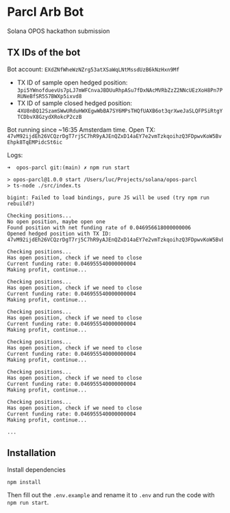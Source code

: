 # Parcl Arb Bot

Solana OPOS hackathon submission

## TX IDs of the bot

Bot account: `EXdZNfWheWzNZrg53atXSaWqLNtMssdUzB6kNzHxn9Mf`

- TX ID of sample open hedged position: `3pi5YWnofduevUs7pLJ7mWFCnvaJBDUuRhpASu7fDxNAcMVRbZzZ2NNcUEzXoH8Pn7PRUNeBfSR5S7BWXp5ixvd8`
- TX ID of sample closed hedged position: `4XU8nBQ12SzamSWwURduHWXEgwWbBA7SY6MPsTHQfUAXB6ot3qrXweJaSLQFPSiRtgYTCDbvX8GzydXRokcP2czB`

Bot running since ~16:35 Amsterdam time. Open TX: `47vM92ijdEh26VCQzrDgT7rj5C7hR9yAJEnQZxD14aEY7e2vmTzkqoihzQ3FDpwvKoW5BvEhpk8TqEMPidcSt6ic`

Logs:

```
➜  opos-parcl git:(main) ✗ npm run start

> opos-parcl@1.0.0 start /Users/luc/Projects/solana/opos-parcl
> ts-node ./src/index.ts

bigint: Failed to load bindings, pure JS will be used (try npm run rebuild?)

Checking positions...
No open position, maybe open one
Found position with net funding rate of 0.046956618000000006
Opened hedged position with TX ID: 47vM92ijdEh26VCQzrDgT7rj5C7hR9yAJEnQZxD14aEY7e2vmTzkqoihzQ3FDpwvKoW5BvEhpk8TqEMPidcSt6ic

Checking positions...
Has open position, check if we need to close
Current funding rate: 0.046955540000000004
Making profit, continue...

Checking positions...
Has open position, check if we need to close
Current funding rate: 0.046955540000000004
Making profit, continue...

Checking positions...
Has open position, check if we need to close
Current funding rate: 0.046955540000000004
Making profit, continue...

Checking positions...
Has open position, check if we need to close
Current funding rate: 0.046955540000000004
Making profit, continue...

Checking positions...
Has open position, check if we need to close
Current funding rate: 0.046955540000000004
Making profit, continue...

Checking positions...
Has open position, check if we need to close
Current funding rate: 0.046955540000000004
Making profit, continue...

...
```

## Installation

Install dependencies

`npm install`

Then fill out the `.env.example` and rename it to `.env` and run the code with `npm run start`.